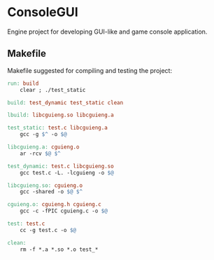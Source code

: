 # ConsoleGUI
Engine project for developing GUI-like and game console application.

## Makefile

Makefile suggested for compiling and testing the project:
```Makefile
run: build
	clear ; ./test_static

build: test_dynamic test_static clean

lbuild: libcguieng.so libcguieng.a

test_static: test.c libcguieng.a
	gcc -g $^ -o $@

libcguieng.a: cguieng.o
	ar -rcv $@ $^

test_dynamic: test.c libcguieng.so
	gcc test.c -L. -lcguieng -o $@

libcguieng.so: cguieng.o
	gcc -shared -o $@ $^

cguieng.o: cguieng.h cguieng.c
	gcc -c -fPIC cguieng.c -o $@

test: test.c
	cc -g test.c -o $@

clean:
	rm -f *.a *.so *.o test_*
```
